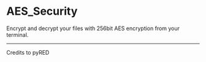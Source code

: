 # AES_Security

Encrypt and decrypt your files with 256bit AES encryption from your terminal.

-----
Credits to pyRED
